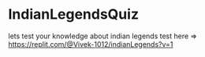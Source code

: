 # IndianLegendsQuiz
lets test your knowledge about indian legends
test here => https://replit.com/@Vivek-1012/indianLegends?v=1
